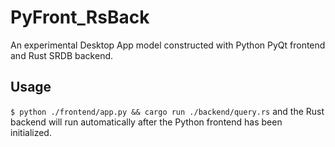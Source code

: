 # PyFront_RsBack
An experimental Desktop App model constructed with Python PyQt frontend and Rust SRDB backend.

## Usage
`$ python ./frontend/app.py && cargo run ./backend/query.rs` 
and the Rust backend will run automatically after the Python frontend has been initialized.
